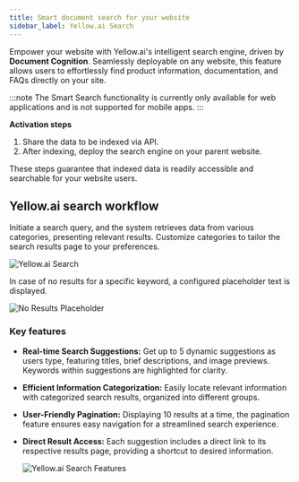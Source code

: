 ```yaml
---
title: Smart document search for your website
sidebar_label: Yellow.ai Search 
---
```


Empower your website with Yellow.ai's intelligent search engine, driven by **Document Cognition**. Seamlessly deployable on any website, this feature allows users to effortlessly find product information, documentation, and FAQs directly on your site.


:::note
The Smart Search functionality is currently only available for web applications and is not supported for mobile apps.
:::

**Activation steps**

1. Share the data to be indexed via API.
2. After indexing, deploy the search engine on your parent website.

These steps guarantee that indexed data is readily accessible and searchable for your website users.

## Yellow.ai search workflow

Initiate a search query, and the system retrieves data from various categories, presenting relevant results. Customize categories to tailor the search results page to your preferences.

   ![Yellow.ai Search](https://i.imgur.com/lriNgEj.jpg)


In case of no results for a specific keyword, a configured placeholder text is displayed.

   ![No Results Placeholder](https://i.imgur.com/cnu3Kk6.png)


### Key features

* **Real-time Search Suggestions:** Get up to 5 dynamic suggestions as users type, featuring titles, brief descriptions, and image previews. Keywords within suggestions are highlighted for clarity.
* **Efficient Information Categorization:** Easily locate relevant information with categorized search results, organized into different groups.
* **User-Friendly Pagination:** Displaying 10 results at a time, the pagination feature ensures easy navigation for a streamlined search experience.
* **Direct Result Access:** Each suggestion includes a direct link to its respective results page, providing a shortcut to desired information.

   ![Yellow.ai Search Features](https://i.imgur.com/u5B5g9X.png)
